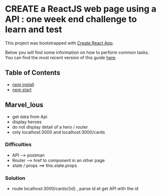 # CREATE a ReactJS web page using a API : one week end challenge to learn and test


This project was bootstrapped with [Create React App](https://github.com/facebookincubator/create-react-app).

Below you will find some information on how to perform common tasks.<br>
You can find the most recent version of this guide [here](https://github.com/facebookincubator/create-react-app/blob/master/packages/react-scripts/template/README.md).

## Table of Contents

  - [npm install](#npm-install)
  - [npm start](#npm-start)


## Marvel_lous

- get data from Api
- display heroes
- do not display detail of a hero / router
- only localhost:3000 and localhost:3000/cards


### Difficulties

- API --> postman
- Router --> href to component in an other page
- state / props  <Components data={this.state.data}> ==> this.state.props

### Solution

- route localhost:3000/cards/{id} , parse id et get API with the id
